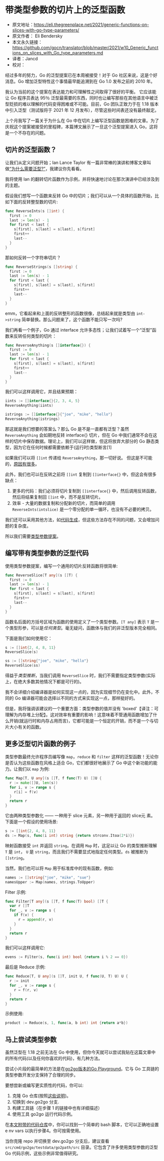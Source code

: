 # 带类型参数的切片上的泛型函数

- 原文地址：https://eli.thegreenplace.net/2021/generic-functions-on-slices-with-go-type-parameters/
- 原文作者： Eli Bendersky
- 本文永久链接：https://github.com/gocn/translator/blob/master/2021/w10_Generic_functions_on_slices_with_Go_type_parameters.md
- 译者：Jancd
- 校对：

经过多年的努力，Go 的泛型提案已在本周被接受！对于 Go 社区来说，这是个好消息。Go 增加泛型特性这个事情最早能追溯到在 Go 1.0 发布之前的 2010 年。

我认为当前的这个提案在表达能力和可理解性之间取得了很好的平衡。 它应该能让 Go 程序员表达 95％ 泛型最需要的东西，同时也让编写那些在其他语言中被泛型贬损的难以理解的代码变得困难或不可能。目前，Go 团队正致力于在 1.18 版本中引入泛型（测试版将于 2021 年 12 月发布），尽管这些时间表还没有最终敲定。

上个月我写了一篇关于为什么在 Go 中在切片上编写泛型函数是困难的文章。为了庆祝这个提案被接受的里程碑，本篇博文展示了一旦这个泛型提案进入 Go，这将是一个不存在的问题。

## 切片的泛型函数？

让我们从定义问题开始；Ian Lance Taylor 有一篇非常棒的演讲和博客文章叫做[“为什么需要泛型?”]((https://blog.golang.org/why-generics))，我建议你先看看。

我将使用 Ian 的翻转切片函数作为示例，并将快速地讨论在那次演讲中已经涉及到的主题。

假设我们想写一个函数来反转 Go 中的切片；我们可以从一个具体的函数开始，比如下面的反转整型数的切片:

```go
func ReverseInts(s []int) {
  first := 0
  last := len(s) - 1
  for first < last {
    s[first], s[last] = s[last], s[first]
    first++
    last--
  }
}
```

那如何反转一个字符串切片？

```go
func ReverseStrings(s []string) {
  first := 0
  last := len(s) - 1
  for first < last {
    s[first], s[last] = s[last], s[first]
    first++
    last--
  }
}
```

emm，它看起来和上面的反转整形的函数很像，总结起来就是类型由 `int->string` 简单替换。那么问题来了，这个函数不能只写一次吗?

我们再看一个例子，Go 通过 interface 允许多态性；让我们试着写一个“泛型”函数来反转任何类型的切片：

```go
func ReverseAnything(s []interface{}) {
  first := 0
  last := len(s) - 1
  for first < last {
    s[first], s[last] = s[last], s[first]
    first++
    last--
  }
}
```

我们可以这样调用它，并且结果预期：

```go
iints := []interface{}{2, 3, 4, 5}
ReverseAnything(iints)

istrings := []interface{}{"joe", "mike", "hello"}
ReverseAnything(istrings)
```

那这就是我们想要的答案么？那么 Go 是不是一直都有泛型？虽然 `ReverseAnything` 会如期地反转 interface{} 切片，但在 Go 中我们通常不会在这样的切片中保存数据。理论上，我们可以这样做，但这将放弃大部分的 Go 静态类型，因为它在任何时候都需要依赖于(运行时)类型断言[1]

如果我们可以将 `[]int` 传递给 `ReverseAnything`，那一切好说。 但这是不可能的，[原因有很多](https://eli.thegreenplace.net/2021/go-internals-invariance-and-memory-layout-of-slices/)。

此外，我们也可以在反转之前将 `[]int` 复制到 `[]interface{}` 中，但这会有很多缺点：

 1. 更多的代码：我们必须将切片复制到 `[]interface{}` 中，然后调用反转函数，然后将结果复制回 `[]int` 中，而不是反转切片。
 2. 效率 - 大量的数据复制和分配新的切片，而简单的调用 `ReverseInts(intslice)` 是一个零分配的单一循环，也没有不必要的拷贝。

我们还可以采用其他方法，如[代码生成](https://blog.golang.org/generate)，但这些方法存在不同的问题，又会增加问题的复杂度。

所以我们需要[类型参数提案](https://go.googlesource.com/proposal/+/refs/heads/master/design/go2draft-type-parameters.md)。

## 编写带有类型参数的泛型代码

使用类型参数提案，编写一个通用的切片反转函数将很简单:

```go
func ReverseSlice[T any](s []T) {
  first := 0
  last := len(s) - 1
  for first < last {
    s[first], s[last] = s[last], s[first]
    first++
    last--
  }
}
```

函数名后面的方括号区域为函数的使用定义了一个类型参数。`[T any]` 表示 `T` 是一个类型形参，可以是*任何类型*。毫无疑问，函数体与我们的非泛型版本完全相同。

下面是我们如何使用它：

```go
s := []int{2, 4, 8, 11}
ReverseSlice(s)

ss := []string{"joe", "mike", "hello"}
ReverseSlice(ss)
```

得益于*类型推断*，当我们调用 `ReverseSlice` 时，我们不需要指定类型参数(实际上，在绝大多数其他情况下都是可行的)。

我不会详细介绍编译器是如何实现这一点的，因为实现细节仍在变化中。此外，不同的 Go 编译器可能会选择以不同的方式来实现这一点，那样挺好的。

但是，我将强调该建议的一个重要方面：类型参数的值并没有 'boxed'【译注：可理解为内存堆上分配】。这对效率有重要的影响！这意味着不管通用函数增加了什么开销(就运行时和内存占用而言)，它都可能是一个恒定的开销，而不是一个与切片大小有关的函数。

## 更多泛型切片函数的例子

类型参数最终允许程序员编写像 `map`，`reduce` 和 `filter` 这样的泛型函数！无论你是否认为这些函数在风格上适合 Go，它们都很好地展示了 Go 中这个新功能的能力。让我们以 `map` 为例:

```go
func Map[T, U any](s []T, f func(T) U) []U {
  r := make([]U, len(s))
  for i, v := range s {
    r[i] = f(v)
  }
  return r
}
```

它由两种类型参数化 —— 一种用于 slice 元素，另一种用于返回的 slice元 素。下面是一个假设的使用场景:

```go
s := []int{2, 4, 8, 11}
ds := Map(s, func(i int) string {return strconv.Itoa(2*i)})
```

映射函数接受 `int` 并返回 `string`。在调用 `Map` 时，这足以让 Go 的类型推断理解 `T` 是 `int`， `U` 是 `string`，而且我们不需要显式地指定任何类型。`ds` 被推断为 `[]string`。

当然，我们也可以将 `Map` 用于标准库中的现有函数，例如:

```go
names := []string{"joe", "mike", "sue"}
namesUpper := Map(names, strings.ToUpper)
```

Filter 示例:

```go
func Filter[T any](s []T, f func(T) bool) []T {
  var r []T
  for _, v := range s {
    if f(v) {
      r = append(r, v)
    }
  }
  return r
}
```

我们可以这样调用它:

```go
evens := Filter(s, func(i int) bool {return i % 2 == 0})
```

最后是 Reduce 示例:

```go
func Reduce[T, U any](s []T, init U, f func(U, T) U) U {
  r := init
  for _, v := range s {
    r = f(r, v)
  }
  return r
}
```

示例使用:

```go
product := Reduce(s, 1, func(a, b int) int {return a*b})
```

## 马上尝试类型参数

虽然泛型在 1.18 之前无法在 Go 中使用，但你今天就可以尝试我贴在这篇文章中的所有代码(以及任何你喜欢的代码)，有几种方法。

尝试小片段的最简单的方法是在[go2go版本的Go Playground](https://go2goplay.golang.org/)。它与 Go 工具链的类型参数开发分支保持了合理的同步。

要想尝新或编写更实质性的代码，你可以:

1. 克隆 Go 仓库(按照[这些说明](https://golang.org/doc/contribute.html#checkout_go))。
2. 切换到 dev.go2go 分支.
3. 构建工具链（在步骤 1 的链接中也有详细描述）
4. 使用工具 go2go 运行代码示例。

在[本文附带的代码仓库](https://github.com/eliben/code-for-blog/tree/master/2021/go-generic-slice)中，你可以找到一个简单的 bash 脚本，它可以正确地设置e nv vars 以执行步骤4。你可按需使用。

当你克隆 repo 并切换至 dev.go2go 分支后，建议查看 `src/cmd/go2go/testdata/go2path/src` 目录。它包含了许多使用类型参数的泛型 Go 代码示例，这些示例非常值得研究。